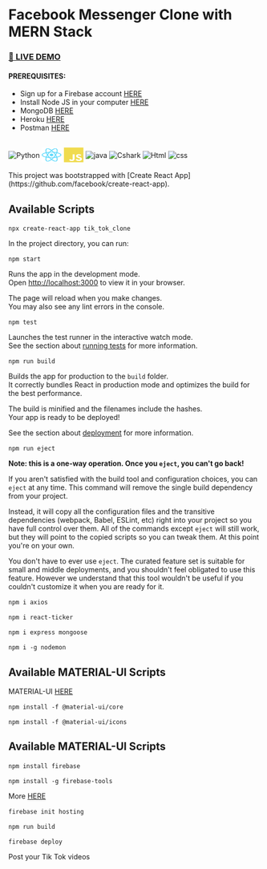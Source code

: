 # Facebook Messenger Clone with MERN Stack
### <a href="https://tik-tok-clone-fa16b.firebaseapp.com/" target="_blank">🔴 LIVE DEMO</a>

#### PREREQUISITES:
- Sign up for a Firebase account <a href='https://firebase.google.com'>HERE</a>
- Install Node JS in your computer <a href='https://nodejs.org/en/'>HERE</a>
- MongoDB <a href='https://www.mongodb.com/'>HERE</a>
- Heroku <a href='https://www.heroku.com/'>HERE</a>
- Postman <a href='https://www.postman.com/'>HERE</a>

<div style="display: inline_block"><br>
  <img align="center" alt="Python" height="30" width="40" src="https://user-images.githubusercontent.com/99184393/177783732-da7a60d4-f4e4-4795-bd35-b59b83f59efb.png">
  <img align="center" alt="React" height="30" width="40" src="https://raw.githubusercontent.com/devicons/devicon/master/icons/react/react-original.svg">
  <img align="center" alt="js" height="30" width="40" src="https://raw.githubusercontent.com/devicons/devicon/master/icons/javascript/javascript-plain.svg">
  <img align="center" alt="java" height="40" width="40" src="https://user-images.githubusercontent.com/99184393/177784219-cab3eb2f-bc21-4c09-ab9e-dd7272605ca5.png">
  <img align="center" alt="Cshark" height="30"  src="https://user-images.githubusercontent.com/99184393/177784603-d69e9d02-721a-4bce-b9b3-949165d2edeb.png">
  <img align="center" alt="Html" height="30"  src="https://user-images.githubusercontent.com/99184393/177785222-28bdbfaa-1f8d-4b20-b5c8-79c370d41622.png">
  <img align="center" alt="css" height="30"  src="https://cdn.icon-icons.com/icons2/3053/PNG/512/postman_macos_bigsur_icon_189815.png">
</div>
<br>
This project was bootstrapped with [Create React App](https://github.com/facebook/create-react-app).

## Available Scripts

```
npx create-react-app tik_tok_clone
```

In the project directory, you can run:
```
npm start
```

Runs the app in the development mode.\
Open [http://localhost:3000](http://localhost:3000) to view it in your browser.

The page will reload when you make changes.\
You may also see any lint errors in the console.
```
npm test
```

Launches the test runner in the interactive watch mode.\
See the section about [running tests](https://facebook.github.io/create-react-app/docs/running-tests) for more information.
```
npm run build
```

Builds the app for production to the `build` folder.\
It correctly bundles React in production mode and optimizes the build for the best performance.

The build is minified and the filenames include the hashes.\
Your app is ready to be deployed!

See the section about [deployment](https://facebook.github.io/create-react-app/docs/deployment) for more information.
```
npm run eject
```

**Note: this is a one-way operation. Once you `eject`, you can't go back!**

If you aren't satisfied with the build tool and configuration choices, you can `eject` at any time. This command will remove the single build dependency from your project.

Instead, it will copy all the configuration files and the transitive dependencies (webpack, Babel, ESLint, etc) right into your project so you have full control over them. All of the commands except `eject` will still work, but they will point to the copied scripts so you can tweak them. At this point you're on your own.

You don't have to ever use `eject`. The curated feature set is suitable for small and middle deployments, and you shouldn't feel obligated to use this feature. However we understand that this tool wouldn't be useful if you couldn't customize it when you are ready for it.

```
npm i axios
```
```
npm i react-ticker
```
```
npm i express mongoose
```
```
npm i -g nodemon
```

## Available MATERIAL-UI Scripts
MATERIAL-UI <a href='https://v4.mui.com/'>HERE</a>
```
npm install -f @material-ui/core
```
```
npm install -f @material-ui/icons
```
## Available MATERIAL-UI Scripts
```
npm install firebase
```
```
npm install -g firebase-tools
```
More <a href='https://dev.to/farazamiruddin/react-firebase-add-firebase-to-a-react-app-4nc9'>HERE</a>
```
firebase init hosting
```
```
npm run build
```
```
firebase deploy
```
Post your Tik Tok videos
